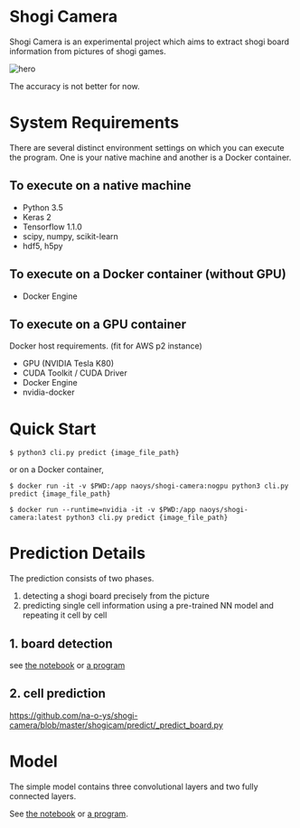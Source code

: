 # Shogi Camera

Shogi Camera is an experimental project which aims to extract shogi board information from pictures of shogi games.

![hero](https://dl.dropboxusercontent.com/s/n8pnfuklsnwaz3b/shogicamera_hero.png)

The accuracy is not better for now.

# System Requirements

There are several distinct environment settings on which you can execute the program. One is your native machine and another is a Docker container.

## To execute on a native machine

- Python 3.5
- Keras 2
- Tensorflow 1.1.0
- scipy, numpy, scikit-learn
- hdf5, h5py

## To execute on a Docker container (without GPU)

- Docker Engine

## To execute on a GPU container

Docker host requirements. (fit for AWS p2 instance)

- GPU (NVIDIA Tesla K80)
- CUDA Toolkit / CUDA Driver
- Docker Engine
- nvidia-docker

# Quick Start

```
$ python3 cli.py predict {image_file_path}
```

or on a Docker container,

```
$ docker run -it -v $PWD:/app naoys/shogi-camera:nogpu python3 cli.py predict {image_file_path}
```

```
$ docker run --runtime=nvidia -it -v $PWD:/app naoys/shogi-camera:latest python3 cli.py predict {image_file_path}
```

# Prediction Details

The prediction consists of two phases.

1. detecting a shogi board precisely from the picture
2. predicting single cell information using a pre-trained NN model and repeating it cell by cell

## 1. board detection

see [the notebook](https://github.com/na-o-ys/shogi-camera/blob/master/notebooks/Board%20Detection.ipynb) or [a program](https://github.com/na-o-ys/shogi-camera/blob/master/shogicam/preprocess/_detect_corners.py)

## 2. cell prediction

https://github.com/na-o-ys/shogi-camera/blob/master/shogicam/predict/_predict_board.py

# Model

The simple model contains three convolutional layers and two fully connected layers.

See [the notebook](https://github.com/na-o-ys/shogi-camera/blob/master/notebooks/Learn.ipynb) or [a program](https://github.com/na-o-ys/shogi-camera/blob/master/shogicam/learn/_purple.py).
